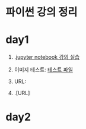 # 파이썬 강의 정리

# day1

1. .[jupyter notebook 강의 실습](1-01JupyterNotebook.ipynb)
2. 이미지 테스트: [테스트 파일](test.md)


1. URL: 
2. .[URL]


# day2

